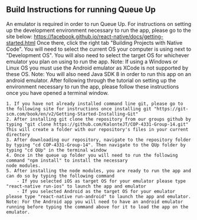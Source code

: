 Build Instructions for running Queue Up
----------------------------------------
An emulator is required in order to run Queue Up. For instructions on setting up the development
environment necessary to run the app, please go to the site below:
https://facebook.github.io/react-native/docs/getting-started.html
Once there, click the right tab "Building Projects with Native Code". You will need to select
the current OS your computer is using next to "Development OS". You will also need to
select the target OS for whichever emulator you plan on using to run the app. 
Note: If using a Windows or Linux OS you must use the Android emulator as XCode is not supported by these OS.
Note: You will also need Java SDK 8 in order to run this app on an android emulator.
After following through the tutorial on setting up the environment necessary to run the app, please follow these instructions once you have opened a terminal window.

	1. If you have not already installed command line git, please go to the following site for instructions once installing git "https://git-scm.com/book/en/v2/Getting-Started-Installing-Git"
	2. After installing git clone the repository from our groups github by typing "git clone https://github.com/KalonteJT/COP-4331-Group-14.git" This will create a folder with our repository's files in your current directory
	3. After downloading our repository, navigate to the repository folder by typing "cd COP-4331-Group-14". Then navigate to the QUp folder by typing "cd QUp" in the terminal window
	4. Once in the queue up folder you will need to run the following command "npm install" to install the necessary
	node modules.
	5. After installing the node modules, you are ready to run the app and can do so by typing the following command
		- If you selected iOS as target OS for your emulator please type "react-native run-ios" to launch the app and emulator
		- If you selected Android as the target OS for your emulator please type "react-native run-android" to launch the app and emulator. Note: For the Android app you will need to have an android emulator running before typing the command above for it to load the app on the emulator.
